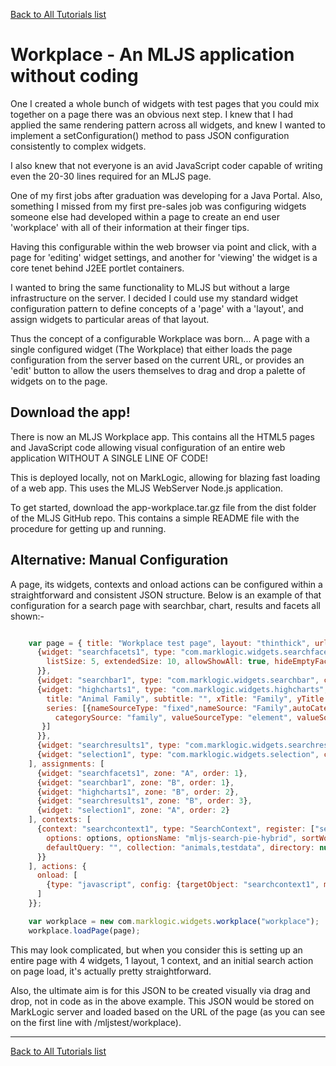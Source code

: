 [Back to All Tutorials list](tutorial-all.html)
# Workplace - An MLJS application without coding

One I created a whole bunch of widgets with test pages that you could mix together on a page there was an obvious next step.
I knew that I had applied the same rendering pattern across all widgets, and knew I wanted to implement a setConfiguration()
method to pass JSON configuration consistently to complex widgets.

I also knew that not everyone is an avid JavaScript coder capable of writing even the 20-30 lines required for an MLJS page.

One of my first jobs after graduation was developing for a Java Portal. Also, something I missed from my first pre-sales job
was configuring widgets someone else had developed within a page to create an end user 'workplace' with all of their information
at their finger tips.

Having this configurable within the web browser via point and click, with a page for 'editing' widget settings, and another for
'viewing' the widget is a core tenet behind J2EE portlet containers.

I wanted to bring the same functionality to MLJS but without a large infrastructure on the server. I decided I could use my
standard widget configuration pattern to define concepts of a 'page' with a 'layout', and assign widgets to particular areas
of that layout.

Thus the concept of a configurable Workplace was born... A page with a single configured widget (The Workplace) that either loads
the page configuration from the server based on the current URL, or provides an 'edit' button to allow the users themselves to
drag and drop a palette of widgets on to the page.

## Download the app!

There is now an MLJS Workplace app. This contains all the HTML5 pages and JavaScript code allowing visual configuration
of an entire web application WITHOUT A SINGLE LINE OF CODE!

This is deployed locally, not on MarkLogic, allowing for blazing fast loading of a web app. This uses the MLJS WebServer
Node.js application.

To get started, download the app-workplace.tar.gz file from the dist folder of the MLJS GitHub repo. This contains a
simple README file with the procedure for getting up and running.

## Alternative: Manual Configuration

A page, its widgets, contexts and onload actions can be configured within a straightforward and consistent JSON structure. Below
is an example of that configuration for a search page with searchbar, chart, results and facets all shown:-

```javascript

    var page = { title: "Workplace test page", layout: "thinthick", urls: ["/mljstest/workplace/","/mljstest/workplace","/mljstest/workplace.html"], widgets: [
      {widget: "searchfacets1", type: "com.marklogic.widgets.searchfacets", config: {
        listSize: 5, extendedSize: 10, allowShowAll: true, hideEmptyFacets: true
      }},
      {widget: "searchbar1", type: "com.marklogic.widgets.searchbar", config: {}},
      {widget: "highcharts1", type: "com.marklogic.widgets.highcharts", config: {
        title: "Animal Family", subtitle: "", xTitle: "Family", yTitle: "Count", type: "pie",
        series: [{nameSourceType: "fixed",nameSource: "Family",autoCategories: true,categorySourceType: "facet",
          categorySource: "family", valueSourceType: "element", valueSource: null, aggregateFunction: "none"
       }]
      }},
      {widget: "searchresults1", type: "com.marklogic.widgets.searchresults", config: {selectionMode: "append"}},
      {widget: "selection1", type: "com.marklogic.widgets.selection", config: {}}
    ], assignments: [
      {widget: "searchfacets1", zone: "A", order: 1},
      {widget: "searchbar1", zone: "B", order: 1},
      {widget: "highcharts1", zone: "B", order: 2},
      {widget: "searchresults1", zone: "B", order: 3},
      {widget: "selection1", zone: "A", order: 2}
    ], contexts: [
      {context: "searchcontext1", type: "SearchContext", register: ["searchfacets1","searchbar1","highcharts1","searchresults1","selection1"], config: {
        options: options, optionsName: "mljs-search-pie-hybrid", sortWord: "sort",
        defaultQuery: "", collection: "animals,testdata", directory: null, transform: null, format: null
      }}
    ], actions: {
      onload: [
        {type: "javascript", config: {targetObject: "searchcontext1", methodName: "doSimpleQuery", parameters: []}}
      ]
    }};

    var workplace = new com.marklogic.widgets.workplace("workplace");
    workplace.loadPage(page);
```

This may look complicated, but when you consider this is setting up an entire page with 4 widgets, 1 layout, 1 context, and an initial search action on page
load, it's actually pretty straightforward.

Also, the ultimate aim is for this JSON to be created visually via drag and drop, not in code as in the above example. This JSON would be stored on
MarkLogic server and loaded based on the URL of the page (as you can see on the first line with /mljstest/workplace).

- - - -

[Back to All Tutorials list](tutorial-all.html)
